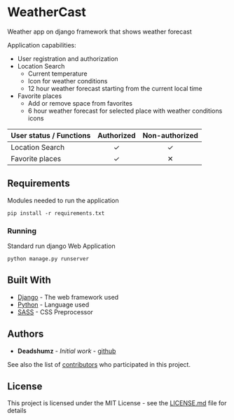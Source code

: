 # WeatherCast
Weather app on django framework that shows weather forecast

Application capabilities:
* User registration and authorization
* Location Search
  * Current temperature
  * Icon for weather conditions
  * 12 hour weather forecast starting from the current local time
* Favorite places
  * Add or remove space from favorites
  * 6 hour weather forecast for selected place with weather conditions icons

| User status / Functions        | Authorized           | Non-authorized  |
| ------------- |:-------------:|:----:|
| Location Search      | ✓ | ✓ |
| Favorite places      | ✓ | ✕ |

## Requirements

Modules needed to run the application

```
pip install -r requirements.txt
```

### Running

Standard run django Web Application

```
python manage.py runserver
```


## Built With

* [Django](https://www.djangoproject.com/) - The web framework used
* [Python](https://www.python.org/) - Language used
* [SASS](https://sass-lang.com/) - CSS Preprocessor

## Authors

* **Deadshumz** - *Initial work* - [github](https://github.com/deadshumz)

See also the list of [contributors](https://github.com/deadshumz/WeatherCast/contributors) who participated in this project.

## License

This project is licensed under the MIT License - see the [LICENSE.md](LICENSE) file for details
